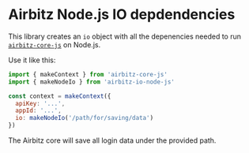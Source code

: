 # Airbitz Node.js IO depdendencies

This library creates an `io` object with all the depenencies needed to run [`airbitz-core-js`](https://github.com/Airbitz/airbitz-core-js) on Node.js.

Use it like this:

```js
import { makeContext } from 'airbitz-core-js'
import { makeNodeIo } from 'airbitz-io-node-js'

const context = makeContext({
  apiKey: '...',
  appId: '...',
  io: makeNodeIo('/path/for/saving/data')
})
```

The Airbitz core will save all login data under the provided path.
